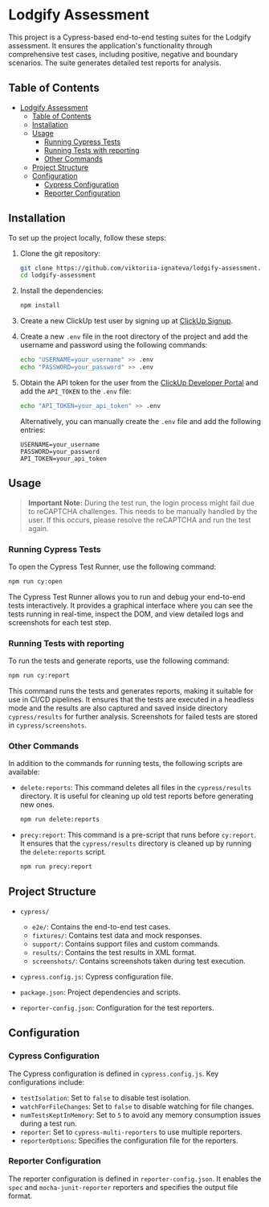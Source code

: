 # Lodgify Assessment

This project is a Cypress-based end-to-end testing suites for the Lodgify assessment. It ensures the application's functionality through comprehensive test cases, including positive, negative and boundary scenarios. The suite generates detailed test reports for analysis.

## Table of Contents

- [Lodgify Assessment](#lodgify-assessment)
    - [Table of Contents](#table-of-contents)
    - [Installation](#installation)
    - [Usage](#usage)
        - [Running Cypress Tests](#running-cypress-tests)
        - [Running Tests with reporting](#running-tests-with-reporting)
        - [Other Commands](#other-commands)
    - [Project Structure](#project-structure)
    - [Configuration](#configuration)
        - [Cypress Configuration](#cypress-configuration)
        - [Reporter Configuration](#reporter-configuration)

## Installation

To set up the project locally, follow these steps:

1. Clone the git repository:
    ```sh
    git clone https://github.com/viktoriia-ignateva/lodgify-assessment.git
    cd lodgify-assessment
    ```

2. Install the dependencies:
    ```sh
    npm install
    ```

3. Create a new ClickUp test user by signing up at [ClickUp Signup](https://app.clickup.com/signup).

4. Create a new `.env` file in the root directory of the project and add the username and password using the following commands:
    ```sh
    echo "USERNAME=your_username" >> .env
    echo "PASSWORD=your_password" >> .env
    ```

5. Obtain the API token for the user from the [ClickUp Developer Portal](https://clickup.com/api/developer-portal/authentication/#generate-your-personal-api-token) and add the `API_TOKEN` to the `.env` file:
    ```sh
    echo "API_TOKEN=your_api_token" >> .env
    ```

   Alternatively, you can manually create the `.env` file and add the following entries:

    ```
    USERNAME=your_username
    PASSWORD=your_password
    API_TOKEN=your_api_token
    ```

## Usage

> **Important Note:** During the test run, the login process might fail due to reCAPTCHA challenges. This needs to be manually handled by the user. If this occurs, please resolve the reCAPTCHA and run the test again.

### Running Cypress Tests

To open the Cypress Test Runner, use the following command:
```sh
npm run cy:open
```

The Cypress Test Runner allows you to run and debug your end-to-end tests interactively.
It provides a graphical interface where you can see the tests running in real-time,
inspect the DOM, and view detailed logs and screenshots for each test step.

### Running Tests with reporting

To run the tests and generate reports, use the following command:
```sh
npm run cy:report
```

This command runs the tests and generates reports, making it suitable for use in CI/CD pipelines. It ensures that the tests are executed in a headless mode and the results are also captured and saved inside directory `cypress/results` for further analysis. Screenshots for failed tests are stored in `cypress/screenshots`.

### Other Commands

In addition to the commands for running tests, the following scripts are available:

- `delete:reports`: This command deletes all files in the `cypress/results` directory. It is useful for cleaning up old test reports before generating new ones.
  ```sh
  npm run delete:reports
  ```

- `precy:report`: This command is a pre-script that runs before `cy:report`. It ensures that the `cypress/results` directory is cleaned up by running the `delete:reports` script.
  ```sh
  npm run precy:report
  ```

## Project Structure

- `cypress/`
    - `e2e/`: Contains the end-to-end test cases.
    - `fixtures/`: Contains test data and mock responses.
    - `support/`: Contains support files and custom commands.
    - `results/`: Contains the test results in XML format.
    - `screenshots/`: Contains screenshots taken during test execution.

- `cypress.config.js`: Cypress configuration file.
- `package.json`: Project dependencies and scripts.
- `reporter-config.json`: Configuration for the test reporters.

## Configuration

### Cypress Configuration

The Cypress configuration is defined in `cypress.config.js`. Key configurations include:

- `testIsolation`: Set to `false` to disable test isolation.
- `watchForFileChanges`: Set to `false` to disable watching for file changes.
- `numTestsKeptInMemory`: Set to `5` to avoid any memory consumption issues during a test run.
- `reporter`: Set to `cypress-multi-reporters` to use multiple reporters.
- `reporterOptions`: Specifies the configuration file for the reporters.

### Reporter Configuration

The reporter configuration is defined in `reporter-config.json`. It enables the `spec` and `mocha-junit-reporter` reporters and specifies the output file format.